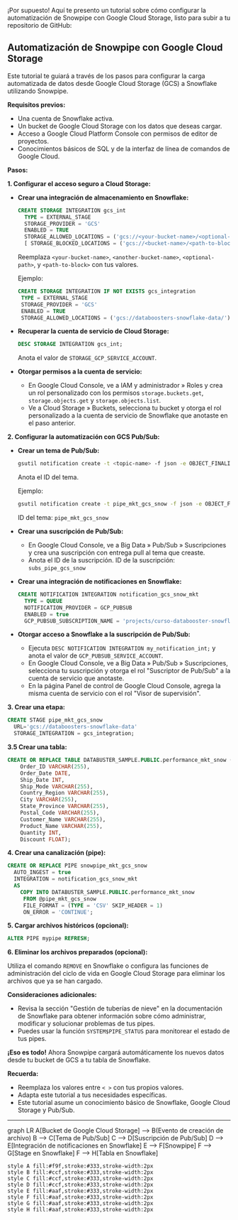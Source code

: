 ¡Por supuesto! Aquí te presento un tutorial sobre cómo configurar la automatización de Snowpipe con Google Cloud Storage, listo para subir a tu repositorio de GitHub:

## Automatización de Snowpipe con Google Cloud Storage

Este tutorial te guiará a través de los pasos para configurar la carga automatizada de datos desde Google Cloud Storage (GCS) a Snowflake utilizando Snowpipe.

**Requisitos previos:**

* Una cuenta de Snowflake activa.
* Un bucket de Google Cloud Storage con los datos que deseas cargar.
* Acceso a Google Cloud Platform Console con permisos de editor de proyectos.
* Conocimientos básicos de SQL y de la interfaz de línea de comandos de Google Cloud.


**Pasos:**

**1. Configurar el acceso seguro a Cloud Storage:**

   * **Crear una integración de almacenamiento en Snowflake:**

     ```sql
     CREATE STORAGE INTEGRATION gcs_int
       TYPE = EXTERNAL_STAGE
       STORAGE_PROVIDER = 'GCS'
       ENABLED = TRUE
       STORAGE_ALLOWED_LOCATIONS = ('gcs://<your-bucket-name>/<optional-path>/', 'gcs://<another-bucket-name>/<optional-path>/')
       [ STORAGE_BLOCKED_LOCATIONS = ('gcs://<bucket-name>/<path-to-block>/', 'gcs://<another-bucket-name>/<path-to-block>/') ];
     ```
     Reemplaza `<your-bucket-name>`, `<another-bucket-name>`, `<optional-path>`, y `<path-to-block>` con tus valores.

     Ejemplo:

     ```sql
     CREATE STORAGE INTEGRATION IF NOT EXISTS gcs_integration
      TYPE = EXTERNAL_STAGE
      STORAGE_PROVIDER = 'GCS'
      ENABLED = TRUE
      STORAGE_ALLOWED_LOCATIONS = ('gcs://databoosters-snowflake-data/');
     ```

   * **Recuperar la cuenta de servicio de Cloud Storage:**

     ```sql
     DESC STORAGE INTEGRATION gcs_int;
     ```
     Anota el valor de `STORAGE_GCP_SERVICE_ACCOUNT`.

   * **Otorgar permisos a la cuenta de servicio:**
     * En Google Cloud Console, ve a IAM y administrador » Roles y crea un rol personalizado con los permisos `storage.buckets.get`, `storage.objects.get` y `storage.objects.list`.
     * Ve a Cloud Storage » Buckets, selecciona tu bucket y otorga el rol personalizado a la cuenta de servicio de Snowflake que anotaste en el paso anterior.

**2. Configurar la automatización con GCS Pub/Sub:**

   * **Crear un tema de Pub/Sub:**

     ```bash
     gsutil notification create -t <topic-name> -f json -e OBJECT_FINALIZE gs://<your-bucket-name>
     ```
      Anota el ID del tema.
    
      Ejemplo:
     ```bash
     gsutil notification create -t pipe_mkt_gcs_snow -f json -e OBJECT_FINALIZE gs://databoosters-snowflake-data
     ```
     ID del tema: `pipe_mkt_gcs_snow`

   * **Crear una suscripción de Pub/Sub:**
     * En Google Cloud Console, ve a Big Data » Pub/Sub » Suscripciones y crea una suscripción con entrega pull al tema que creaste.
     * Anota el ID de la suscripción.
      ID de la suscripción: `subs_pipe_gcs_snow`

   * **Crear una integración de notificaciones en Snowflake:**

     ```sql
     CREATE NOTIFICATION INTEGRATION notification_gcs_snow_mkt
       TYPE = QUEUE
       NOTIFICATION_PROVIDER = GCP_PUBSUB
       ENABLED = true
       GCP_PUBSUB_SUBSCRIPTION_NAME = 'projects/curso-databooster-snowflake/subscriptions/subs_pipe_gcs_snow';
     ```

   * **Otorgar acceso a Snowflake a la suscripción de Pub/Sub:**
     * Ejecuta `DESC NOTIFICATION INTEGRATION my_notification_int;` y anota el valor de `GCP_PUBSUB_SERVICE_ACCOUNT`.
     * En Google Cloud Console, ve a Big Data » Pub/Sub » Suscripciones, selecciona tu suscripción y otorga el rol "Suscriptor de Pub/Sub" a la cuenta de servicio que anotaste.
     * En la página Panel de control de Google Cloud Console, agrega la misma cuenta de servicio con el rol "Visor de supervisión".

**3. Crear una etapa:**

   ```sql
   CREATE STAGE pipe_mkt_gcs_snow
     URL='gcs://databoosters-snowflake-data'
     STORAGE_INTEGRATION = gcs_integration;
   ```

**3.5 Crear una tabla:**

  ```sql
  CREATE OR REPLACE TABLE DATABUSTER_SAMPLE.PUBLIC.performance_mkt_snow (
      Order_ID VARCHAR(255),
      Order_Date DATE,
      Ship_Date INT,
      Ship_Mode VARCHAR(255),
      Country_Region VARCHAR(255),
      City VARCHAR(255),
      State_Province VARCHAR(255),
      Postal_Code VARCHAR(255),
      Customer_Name VARCHAR(255),
      Product_Name VARCHAR(255),
      Quantity INT,
      Discount FLOAT);
  ```

**4. Crear una canalización (pipe):**

   ```sql
   CREATE OR REPLACE PIPE snowpipe_mkt_gcs_snow
     AUTO_INGEST = true
     INTEGRATION = notification_gcs_snow_mkt
     AS
       COPY INTO DATABUSTER_SAMPLE.PUBLIC.performance_mkt_snow
        FROM @pipe_mkt_gcs_snow
        FILE_FORMAT = (TYPE = 'CSV' SKIP_HEADER = 1)
        ON_ERROR = 'CONTINUE';
   ```

**5. Cargar archivos históricos (opcional):**

   ```sql
   ALTER PIPE mypipe REFRESH;
   ```

**6. Eliminar los archivos preparados (opcional):**

   Utiliza el comando `REMOVE` en Snowflake o configura las funciones de administración del ciclo de vida en Google Cloud Storage para eliminar los archivos que ya se han cargado.


**Consideraciones adicionales:**

* Revisa la sección "Gestión de tuberías de nieve" en la documentación de Snowflake para obtener información sobre cómo administrar, modificar y solucionar problemas de tus pipes.
* Puedes usar la función `SYSTEM$PIPE_STATUS` para monitorear el estado de tus pipes.


**¡Eso es todo!** Ahora Snowpipe cargará automáticamente los nuevos datos desde tu bucket de GCS a tu tabla de Snowflake. 

**Recuerda:** 

* Reemplaza los valores entre `< >` con tus propios valores.
* Adapta este tutorial a tus necesidades específicas.
* Este tutorial asume un conocimiento básico de Snowflake, Google Cloud Storage y Pub/Sub.


---

graph LR
    A[Bucket de Google Cloud Storage] --> B(Evento de creación de archivo)
    B --> C[Tema de Pub/Sub]
    C --> D[Suscripción de Pub/Sub]
    D --> E[Integración de notificaciones en Snowflake]
    E --> F[Snowpipe]
    F --> G[Stage en Snowflake]
    F --> H[Tabla en Snowflake]

    style A fill:#f9f,stroke:#333,stroke-width:2px
    style B fill:#ccf,stroke:#333,stroke-width:2px
    style C fill:#ccf,stroke:#333,stroke-width:2px
    style D fill:#ccf,stroke:#333,stroke-width:2px
    style E fill:#aaf,stroke:#333,stroke-width:2px
    style F fill:#aaf,stroke:#333,stroke-width:2px
    style G fill:#aaf,stroke:#333,stroke-width:2px
    style H fill:#aaf,stroke:#333,stroke-width:2px